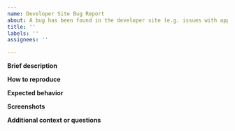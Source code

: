 ```yaml
---
name: Developer Site Bug Report
about: A bug has been found in the developer site (e.g. issues with application management).
title: ''
labels: ''
assignees: ''

---
```


**Brief description**

**How to reproduce**

**Expected behavior**

**Screenshots**

**Additional context or questions**

